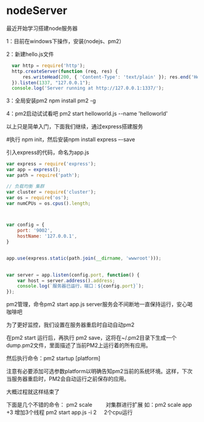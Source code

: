 # nodeServer
最近开始学习搭建node服务器

1：目前在windows下操作，安装(nodejs、pm2）

2：新建hello.js文件
``` javascript
  var http = require('http');
  http.createServer(function (req, res) {
      res.writeHead(200, { 'Content-Type': 'text/plain' }); res.end('Hello World\n'); 
  }).listen(1337, "127.0.0.1"); 
  console.log('Server running at http://127.0.0.1:1337/'); 
``` 
3：全局安装pm2 npm install pm2 -g

4：pm2启动试试看吧  pm2 start helloworld.js --name 'helloworld'

以上只是简单入门，下面我们继续，通过express搭建服务

#执行 npm init，然后安装npm install express –-save

引入express的代码，命名为app.js 

``` javascript
var express = require('express');
var app = express();
var path = require('path');

// 负载均衡 集群
var cluster = require('cluster');
var os = require('os');
var numCPUs = os.cpus().length;



var config = {
    port: '9002',
    hostName: '127.0.0.1',
}


app.use(express.static(path.join(__dirname, 'wwwroot')));
 

var server = app.listen(config.port, function() {
    var host = server.address().address;
    console.log(`服务器已运行，端口：${config.port}`);
});
``` 

pm2管理，命令pm2 start app.js server服务会不间断地一直保持运行，安心喝咖啡吧

为了更好监控，我们设置在服务器重启时自动自动pm2

在pm2 start 运行后，再执行 pm2 save，这将在~/.pm2目录下生成一个dump.pm2文件，里面描述了当前PM2上运行着的所有应用。

然后执行命令：pm2 startup [platform]  

注意有必要添加可选参数platform以明确告知pm2当前的系统环境。这样，下次当服务器重启时，PM2会自动运行之前保存的应用。

大概过程就这样结束了

下面是几个不错的命令：
pm2 scale <app name> <n>         对集群进行扩展 如：pm2 scale app +3 增加3个线程
pm2 start app.js -i 2      2个cpu运行
